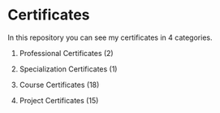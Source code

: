 # Certificates

In this repository you can see my certificates in 4 categories.

1. Professional Certificates (2)

2. Specialization Certificates (1)

3. Course Certificates (18)

4. Project Certificates (15)
